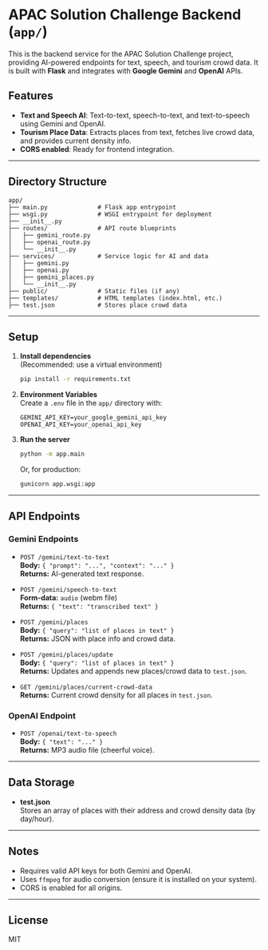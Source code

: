 # APAC Solution Challenge Backend (`app/`)

This is the backend service for the APAC Solution Challenge project, providing AI-powered endpoints for text, speech, and tourism crowd data. It is built with **Flask** and integrates with **Google Gemini** and **OpenAI** APIs.

## Features

- **Text and Speech AI**: Text-to-text, speech-to-text, and text-to-speech using Gemini and OpenAI.
- **Tourism Place Data**: Extracts places from text, fetches live crowd data, and provides current density info.
- **CORS enabled**: Ready for frontend integration.

---

## Directory Structure

```
app/
├── main.py              # Flask app entrypoint
├── wsgi.py              # WSGI entrypoint for deployment
├── __init__.py
├── routes/              # API route blueprints
│   ├── gemini_route.py
│   ├── openai_route.py
│   └── __init__.py
├── services/            # Service logic for AI and data
│   ├── gemini.py
│   ├── openai.py
│   ├── gemini_places.py
│   └── __init__.py
├── public/              # Static files (if any)
├── templates/           # HTML templates (index.html, etc.)
├── test.json            # Stores place crowd data
```

---

## Setup

1. **Install dependencies**  
   (Recommended: use a virtual environment)
   ```bash
   pip install -r requirements.txt
   ```

2. **Environment Variables**  
   Create a `.env` file in the `app/` directory with:
   ```
   GEMINI_API_KEY=your_google_gemini_api_key
   OPENAI_API_KEY=your_openai_api_key
   ```

3. **Run the server**
   ```bash
   python -m app.main
   ```
   Or, for production:
   ```bash
   gunicorn app.wsgi:app
   ```

---

## API Endpoints

### Gemini Endpoints

- `POST /gemini/text-to-text`  
  **Body:** `{ "prompt": "...", "context": "..." }`  
  **Returns:** AI-generated text response.

- `POST /gemini/speech-to-text`  
  **Form-data:** `audio` (webm file)  
  **Returns:** `{ "text": "transcribed text" }`

- `POST /gemini/places`  
  **Body:** `{ "query": "list of places in text" }`  
  **Returns:** JSON with place info and crowd data.

- `POST /gemini/places/update`  
  **Body:** `{ "query": "list of places in text" }`  
  **Returns:** Updates and appends new places/crowd data to `test.json`.

- `GET /gemini/places/current-crowd-data`  
  **Returns:** Current crowd density for all places in `test.json`.

### OpenAI Endpoint

- `POST /openai/text-to-speech`  
  **Body:** `{ "text": "..." }`  
  **Returns:** MP3 audio file (cheerful voice).

---

## Data Storage

- **test.json**  
  Stores an array of places with their address and crowd density data (by day/hour).

---

## Notes

- Requires valid API keys for both Gemini and OpenAI.
- Uses `ffmpeg` for audio conversion (ensure it is installed on your system).
- CORS is enabled for all origins.

---

## License

MIT
